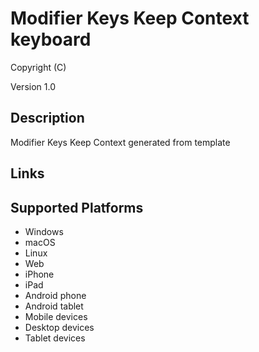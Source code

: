 Modifier Keys Keep Context keyboard
==============

Copyright (C)

Version 1.0

Description
-----------

Modifier Keys Keep Context generated from template

Links
-----

Supported Platforms
-------------------
 * Windows
 * macOS
 * Linux
 * Web
 * iPhone
 * iPad
 * Android phone
 * Android tablet
 * Mobile devices
 * Desktop devices
 * Tablet devices

